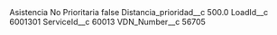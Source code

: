 <?xml version="1.0" encoding="UTF-8"?>
<CustomMetadata xmlns="http://soap.sforce.com/2006/04/metadata" xmlns:xsi="http://www.w3.org/2001/XMLSchema-instance" xmlns:xsd="http://www.w3.org/2001/XMLSchema">
    <label>Asistencia No Prioritaria</label>
    <protected>false</protected>
    <values>
        <field>Distancia_prioridad__c</field>
        <value xsi:type="xsd:double">500.0</value>
    </values>
    <values>
        <field>LoadId__c</field>
        <value xsi:type="xsd:string">6001301</value>
    </values>
    <values>
        <field>ServiceId__c</field>
        <value xsi:type="xsd:string">60013</value>
    </values>
    <values>
        <field>VDN_Number__c</field>
        <value xsi:type="xsd:string">56705</value>
    </values>
</CustomMetadata>
